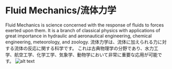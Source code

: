 # Fluid Mechanics/流体力学
Fluid Mechanics is science concerned with the response of fluids to forces exerted upon them. It is a branch of classical physics with applications of great importance in hydraulic and aeronautical engineering, chemical engineering, meteorology, and zoology.
流体力学は、流体に加えられる力に対する流体の反応に関する科学です。 これは古典物理学の分野であり、水力工学、航空工学、化学工学、気象学、動物学において非常に重要な応用が可能です。
![alt text](https://upload.wikimedia.org/wikipedia/commons/thumb/2/20/BernoullisLawDerivationDiagram.svg/1200px-BernoullisLawDerivationDiagram.svg.png)
